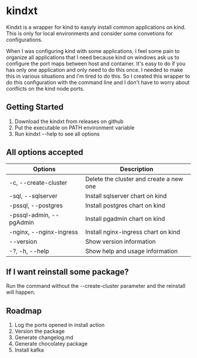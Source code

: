 # kindxt
Kindxt is a wrapper for kind to easyly install common applications on kind. This is only for local environments and consider some convetions for configurations.

When I was configuring kind with some applications, I feel some pain to organize all applications that I need because kind on windows ask us to configure the port maps between host and container. It's easy to do if you has only one application and only need to do this once. I needed to make this in various situations and I'm tired to do this. So I created this wrapper to do this configuration with the command line and I don't have to worry about conflicts on the kind node ports.

## Getting Started

1. Download the kindxt from releases on github
2. Put the executable on PATH environment variable
3. Run kindxt --help to see all options

## All options accepted

|  Options | Description  |
|---|---|
| -c, --create-cluster  | Delete the cluster and create a new one  |
| -sql, --sqlserver  | Install sqlserver chart on kind |
| -pssql, --postgres | Install postgres chart on kind  |
| -pssql-admin, --pgAdmin  | Install pgadmin chart on kind |
| -nginx, --nginx-ingress | Install nginx-ingress chart on kind |
| --version | Show version information |
| -?, -h, --help | Show help and usage information |

## If I want reinstall some package?

Run the command without the --create-cluster parameter and the reinstall will happen.

## Roadmap

1. Log the ports opened in install action
2. Version the package
3. Generate changelog.md
4. Generate chocolatey package
5. Install kafka
